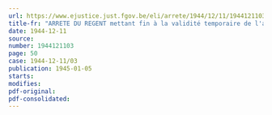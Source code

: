 ```yaml
---
url: https://www.ejustice.just.fgov.be/eli/arrete/1944/12/11/1944121103/justel
title-fr: "ARRETE DU REGENT mettant fin à la validité temporaire de l'arrêté du 26 novembre 1940, modifié par celui du 4 décembre 1940, concernant les baux à ferme et comportant des dispositions transitoires relatives au régime des baux à ferme en temps de guerre"
date: 1944-12-11
source:
number: 1944121103
page: 50
case: 1944-12-11/03
publication: 1945-01-05
starts:
modifies:
pdf-original:
pdf-consolidated:
---
```


